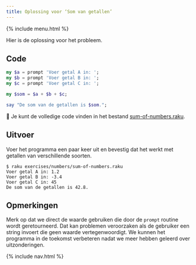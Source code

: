 ```yaml
---
title: Oplossing voor ‘Som van getallen’
---
```


{% include menu.html %}

Hier is de oplossing voor het probleem.

## Code

```raku
my $a = prompt 'Voer getal A in: ';
my $b = prompt 'Voer getal B in: ';
my $c = prompt 'Voer getal C in: ';

my $som = $a + $b + $c;

say "De som van de getallen is $som.";
```

🦋 Je kunt de volledige code vinden in het bestand [sum-of-numbers.raku](https://github.com/ash/raku-course/blob/master/exercises/numbers/sum-of-numbers.raku).

## Uitvoer

Voer het programma een paar keer uit en bevestig dat het werkt met getallen van verschillende soorten.

```console
$ raku exercises/numbers/sum-of-numbers.raku
Voer getal A in: 1.2
Voer getal B in: -3.4
Voer getal C in: 45
De som van de getallen is 42.8.
```

## Opmerkingen

Merk op dat we direct de waarde gebruiken die door de `prompt` routine wordt geretourneerd. Dat kan problemen veroorzaken als de gebruiker een string invoert die geen waarde vertegenwoordigt. We kunnen het programma in de toekomst verbeteren nadat we meer hebben geleerd over uitzonderingen.

{% include nav.html %}